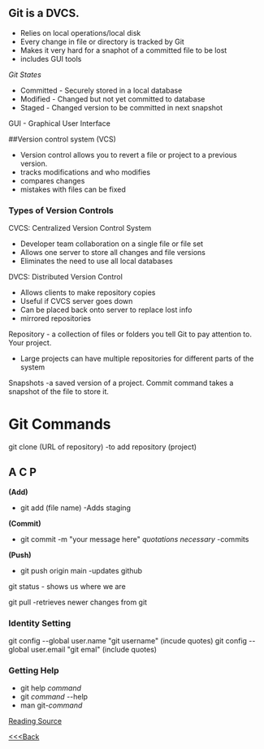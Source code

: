 ## Git is a DVCS. 
  * Relies on local operations/local disk
  * Every change in file or directory is tracked by Git
  * Makes it very hard for a snaphot of a committed file to be lost
  * includes GUI tools

_Git States_
  * Committed - Securely stored in a local database
  * Modified - Changed but not yet committed to database
  * Staged - Changed version to be committed in next snapshot

GUI - Graphical User Interface



##Version control system (VCS)
 - Version control allows you to revert a file or project to a previous version.
 - tracks modifications and who modifies
 - compares changes
 - mistakes with files can be fixed
 
### Types of Version Controls
 CVCS: Centralized Version Control System
  - Developer team collaboration on a single file or file set
  - Allows one server to store all changes and file versions
  - Eliminates the need to use all local databases
 
 DVCS: Distributed Version Control
  - Allows clients to make repository copies
  - Useful if CVCS server goes down
  - Can be placed back onto server to replace lost info
  - mirrored repositories
 
Repository - a collection of files or folders you tell Git to pay attention to. Your project.  
  * Large projects can have multiple repositories for different parts of the system

Snapshots -a saved version of a project. Commit command takes a snapshot of the file to store it. 


# Git Commands

git clone (URL of repository) -to add repository (project) 

## A C P

  **(Add)**  
   * git add (file name) -Adds staging 
 
  **(Commit)** 
   * git commit -m "your message here" *quotations necessary* -commits
 
  **(Push)**  
   * git push origin main -updates github


git status - shows us where we are

git pull -retrieves newer changes from git

### Identity Setting
  git config --global user.name "git username" (incude quotes)
  git config --global user.email "git emal" (include quotes)

### Getting Help
 * git help _command_
 * git _command_ --help
 * man git-_command_

 [Reading Source](https://blog.udemy.com/git-tutorial-a-comprehensive-guide/)


[<<<Back](README.md)